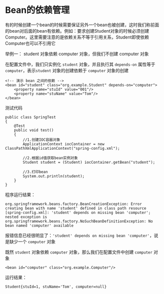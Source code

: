 # Bean的依赖管理

有的时候创建一个bean的时候需要保证另外一个bean也被创建，这时我们称前面的bean对后面的bean有依赖。例如：要求创建Student对象的时候必须创建Computer。这里需要注意的是依赖关系不等于引用关系，Student即使依赖Computer也可以不引用它

举例一： student 对象依赖 computer 对象，但我们不创建 computer 对象

在配置文件中，我们只实例化 `student` 对象，并且执行其 `depends-on` 属性等于 `computer`，表示`student` 对象的创建依赖于 `computer` 对象的创建

```
<!-- 演示 bean 之间的依赖 -->
<bean id="student" class="org.example.Student" depends-on="computer">
    <property name="stuId" value="001"/>
    <property name="stuName" value="Tom"/>
</bean>
```

测试代码

```
public class SpringTest
{
    @Test
    public void test()
    {
        //1.创建IOC容器对象
        ApplicationContext iocContainer = new ClassPathXmlApplicationContext("spring-config.xml");

        //2.根据id值获取bean实例对象
        Student student = (Student) iocContainer.getBean("student");

        //3.打印bean
        System.out.println(student);
    }
}
```

程序运行结果：

```
org.springframework.beans.factory.BeanCreationException: Error creating bean with name 'student' defined in class path resource [spring-config.xml]: 'student' depends on missing bean 'computer'; nested exception is org.springframework.beans.factory.NoSuchBeanDefinitionException: No bean named 'computer' available
```

报错信息已经很明显了：`'student' depends on missing bean 'computer'`，说是缺少一个 `computer` 对象

既然 `student` 对象依赖 `computer` 对象，那么我们在配置文件中创建 `computer` 对象

```
<bean id="computer" class="org.example.Computer"/>
```

运行结果：

```
Student{stuId=1, stuName='Tom', computer=null}
```
